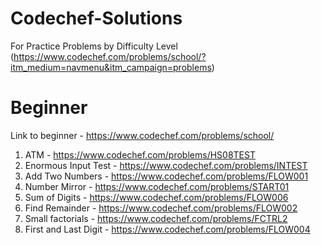 # Codechef-Solutions
For Practice Problems by Difficulty Level (https://www.codechef.com/problems/school/?itm_medium=navmenu&itm_campaign=problems)

# Beginner 
Link to beginner - https://www.codechef.com/problems/school/

1. ATM - https://www.codechef.com/problems/HS08TEST
2. Enormous Input Test - https://www.codechef.com/problems/INTEST
3. Add Two Numbers - https://www.codechef.com/problems/FLOW001
4. Number Mirror - https://www.codechef.com/problems/START01
5. Sum of Digits - https://www.codechef.com/problems/FLOW006
6. Find Remainder - https://www.codechef.com/problems/FLOW002
7. Small factorials - https://www.codechef.com/problems/FCTRL2
8. First and Last Digit - https://www.codechef.com/problems/FLOW004
